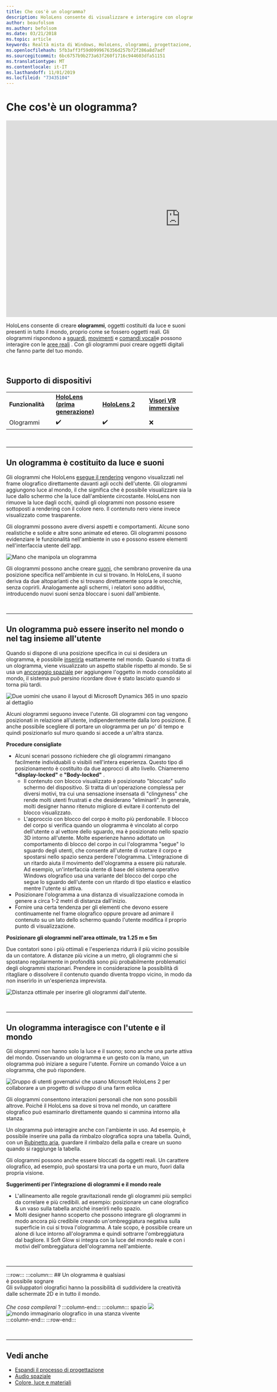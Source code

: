 ```yaml
---
title: Che cos'è un ologramma?
description: HoloLens consente di visualizzare e interagire con ologrammi tridimensionali, oggetti di luce e suoni presenti in tutto il mondo.
author: beaufolsom
ms.author: befolsom
ms.date: 03/21/2018
ms.topic: article
keywords: Realtà mista di Windows, HoloLens, ologrammi, progettazione, interazione
ms.openlocfilehash: 5fb3aff3f59d0999676356d257b72f286a8d7adf
ms.sourcegitcommit: 6bc6757b9b273a63f260f1716c944603dfa51151
ms.translationtype: MT
ms.contentlocale: it-IT
ms.lasthandoff: 11/01/2019
ms.locfileid: "73435104"
---
```

# <a name="what-is-a-hologram"></a>Che cos'è un ologramma?

<iframe width="940" height="530" src="https://www.youtube.com/embed/MVXH5V8MVQo" frameborder="0" allow="accelerometer; autoplay; encrypted-media; gyroscope; picture-in-picture" allowfullscreen></iframe>


HoloLens consente di creare **ologrammi**, oggetti costituiti da luce e suoni presenti in tutto il mondo, proprio come se fossero oggetti reali. Gli ologrammi rispondono a [sguardi](gaze-and-commit.md), [movimenti](gaze-and-commit.md#composite-gestures) e [comandi vocali](voice-input.md)e possono interagire con le [aree reali](spatial-mapping.md) . Con gli ologrammi puoi creare oggetti digitali che fanno parte del tuo mondo.

<br>


## <a name="device-support"></a>Supporto di dispositivi

<table>
    <colgroup>
    <col width="25%" />
    <col width="25%" />
    <col width="25%" />
    <col width="25%" />
    </colgroup>
    <tr>
        <td><strong>Funzionalità</strong></td>
        <td><a href="hololens-hardware-details.md"><strong>HoloLens (prima generazione)</strong></a></td>
        <td><a href="https://docs.microsoft.com/hololens/hololens2-hardware"><strong>HoloLens 2</strong></td>
        <td><a href="immersive-headset-hardware-details.md"><strong>Visori VR immersive</strong></a></td>
    </tr>
     <tr>
        <td>Ologrammi</td>
        <td>✔️</td>
        <td>✔️</td>
        <td>❌</td>
    </tr>
</table>

<br>

---

## <a name="a-hologram-is-made-of-light-and-sound"></a>Un ologramma è costituito da luce e suoni

Gli ologrammi che HoloLens [esegue il rendering](rendering.md) vengono visualizzati nel frame olografico direttamente davanti agli occhi dell'utente. Gli ologrammi aggiungono luce al mondo, il che significa che è possibile visualizzare sia la luce dallo schermo che la luce dall'ambiente circostante. HoloLens non rimuove la luce dagli occhi, quindi gli ologrammi non possono essere sottoposti a rendering con il colore nero. Il contenuto nero viene invece visualizzato come trasparente.

Gli ologrammi possono avere diversi aspetti e comportamenti. Alcune sono realistiche e solide e altre sono animate ed etereo. Gli ologrammi possono evidenziare le funzionalità nell'ambiente in uso e possono essere elementi nell'interfaccia utente dell'app.

![Mano che manipola un ologramma](images/hologram-hands-940px.jpg)

Gli ologrammi possono anche creare [suoni](spatial-sound.md), che sembrano provenire da una posizione specifica nell'ambiente in cui si trovano. In HoloLens, il suono deriva da due altoparlanti che si trovano direttamente sopra le orecchie, senza coprirli. Analogamente agli schermi, i relatori sono additivi, introducendo nuovi suoni senza bloccare i suoni dall'ambiente.

<br>

---

## <a name="a-hologram-can-be-placed-in-the-world-or-tag-along-with-you"></a>Un ologramma può essere inserito nel mondo o nel tag insieme all'utente

Quando si dispone di una posizione specifica in cui si desidera un ologramma, è possibile [inserirla](coordinate-systems.md) esattamente nel mondo. Quando si tratta di un ologramma, viene visualizzato un aspetto stabile rispetto al mondo. Se si usa un [ancoraggio spaziale](coordinate-systems.md#spatial-anchors) per aggiungere l'oggetto in modo consolidato al mondo, il sistema può persino ricordare dove è stato lasciato quando si torna più tardi.

![Due uomini che usano il layout di Microsoft Dynamics 365 in uno spazio al dettaglio](images/HLS19_retailLayoutHologram_001-940px.jpg)

Alcuni ologrammi seguono invece l'utente. Gli ologrammi con tag vengono posizionati in relazione all'utente, indipendentemente dalla loro posizione. È anche possibile scegliere di portare un ologramma per un po' di tempo e quindi posizionarlo sul muro quando si accede a un'altra stanza.

**Procedure consigliate**
* Alcuni scenari possono richiedere che gli ologrammi rimangano facilmente individuabili o visibili nell'intera esperienza. Questo tipo di posizionamento è costituito da due approcci di alto livello. Chiameremo **"display-locked"** e **"Body-locked"** .
   * Il contenuto con blocco visualizzato è posizionato "bloccato" sullo schermo del dispositivo. Si tratta di un'operazione complessa per diversi motivi, tra cui una sensazione insensata di "clingyness" che rende molti utenti frustrati e che desiderano "eliminarli". In generale, molti designer hanno ritenuto migliore di evitare il contenuto del blocco visualizzato.
   * L'approccio con blocco del corpo è molto più perdonabile. Il blocco del corpo si verifica quando un ologramma è vincolato al corpo dell'utente o al vettore dello sguardo, ma è posizionato nello spazio 3D intorno all'utente. Molte esperienze hanno adottato un comportamento di blocco del corpo in cui l'ologramma "segue" lo sguardo degli utenti, che consente all'utente di ruotare il corpo e spostarsi nello spazio senza perdere l'ologramma. L'integrazione di un ritardo aiuta il movimento dell'ologramma a essere più naturale. Ad esempio, un'interfaccia utente di base del sistema operativo Windows olografico usa una variante del blocco del corpo che segue lo sguardo dell'utente con un ritardo di tipo elastico e elastico mentre l'utente si attiva.
* Posizionare l'ologramma a una distanza di visualizzazione comoda in genere a circa 1-2 metri di distanza dall'inizio.
* Fornire una certa tendenza per gli elementi che devono essere continuamente nel frame olografico oppure provare ad animare il contenuto su un lato dello schermo quando l'utente modifica il proprio punto di visualizzazione.

**Posizionare gli ologrammi nell'area ottimale, tra 1.25 m e 5m**

Due contatori sono i più ottimali e l'esperienza ridurrà il più vicino possibile da un contatore. A distanze più vicine a un metro, gli ologrammi che si spostano regolarmente in profondità sono più probabilmente problematici degli ologrammi stazionari. Prendere in considerazione la possibilità di ritagliare o dissolvere il contenuto quando diventa troppo vicino, in modo da non inserirlo in un'esperienza imprevista.

![Distanza ottimale per inserire gli ologrammi dall'utente.](images/distanceguiderendering-950px.png)

<br>

---


## <a name="a-hologram-interacts-with-you-and-your-world"></a>Un ologramma interagisce con l'utente e il mondo

Gli ologrammi non hanno solo la luce e il suono; sono anche una parte attiva del mondo. Osservando un ologramma e un gesto con la mano, un ologramma può iniziare a seguire l'utente. Fornire un comando Voice a un ologramma, che può rispondere.

![Gruppo di utenti governativi che usano Microsoft HoloLens 2 per collaborare a un progetto di sviluppo di una farm eolica](images/HLS19_governmentUtilitiesHologram_001-940px.jpg)

Gli ologrammi consentono interazioni personali che non sono possibili altrove. Poiché il HoloLens sa dove si trova nel mondo, un carattere olografico può esaminarlo direttamente quando si cammina intorno alla stanza.

Un ologramma può interagire anche con l'ambiente in uso. Ad esempio, è possibile inserire una palla da rimbalzo olografica sopra una tabella. Quindi, con un [Rubinetto aria](gaze-and-commit.md#composite-gestures), guardare il rimbalzo della palla e creare un suono quando si raggiunge la tabella.

Gli ologrammi possono anche essere bloccati da oggetti reali. Un carattere olografico, ad esempio, può spostarsi tra una porta e un muro, fuori dalla propria visione.

**Suggerimenti per l'integrazione di ologrammi e il mondo reale**
* L'allineamento alle regole gravitazionali rende gli ologrammi più semplici da correlare e più credibili. ad esempio: posizionare un cane olografico & un vaso sulla tabella anziché inserirli nello spazio.
* Molti designer hanno scoperto che possono integrare gli ologrammi in modo ancora più credibile creando un'ombreggiatura negativa sulla superficie in cui si trova l'ologramma. A tale scopo, è possibile creare un alone di luce intorno all'ologramma e quindi sottrarre l'ombreggiatura dal bagliore. Il Soft Glow si integra con la luce del mondo reale e con i motivi dell'ombreggiatura dell'ologramma nell'ambiente.

<br>

---

:::row:::
    :::column:::
        ## <a name="a-hologram-is-whatever-bryou-can-dream-upbr"></a>Un ologramma è qualsiasi <br>è possibile sognare<br>
        Gli sviluppatori olografici hanno la possibilità di suddividere la creatività dalle schermate 2D e in tutto il mondo.<br><br>
        *Che cosa compilerai* ?
    :::column-end:::
        :::column:::
        spazio ![](images/spacer-20x582.png)<br>
       ![mondo immaginario olografico in una stanza vivente](images/designoverview.jpg)<br>
    :::column-end:::
:::row-end:::

<br>

---


## <a name="see-also"></a>Vedi anche
* [Espandi il processo di progettazione](case-study-expanding-the-design-process-for-mixed-reality.md)
* [Audio spaziale](spatial-sound.md)
* [Colore, luce e materiali](color,-light-and-materials.md)
